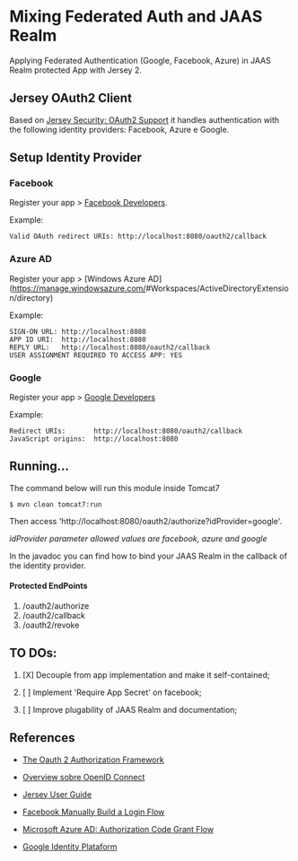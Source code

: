 # Mixing Federated Auth and JAAS Realm

Applying Federated Authentication (Google, Facebook, Azure) in JAAS Realm protected App with Jersey 2.

## Jersey OAuth2 Client

Based on [Jersey Security: OAuth2 Support](https://jersey.java.net/documentation/latest/user-guide.html#d0e12830) it handles authentication with the following identity providers: Facebook, Azure e Google.

## Setup Identity Provider

### Facebook

Register your app > [Facebook Developers](https://developers.facebook.com/apps).

Example: 
```
Valid OAuth redirect URIs: http://localhost:8080/oauth2/callback
```


### Azure AD

Register your app > [Windows Azure AD](https://manage.windowsazure.com/<your domain>#Workspaces/ActiveDirectoryExtension/directory)

Example:
```
SIGN-ON URL: http://localhost:8080
APP ID URI:  http://localhost:8080
REPLY URL:   http://localhost:8080/oauth2/callback
USER ASSIGNMENT REQUIRED TO ACCESS APP: YES
```


### Google

Register your app > [Google Developers](https://console.developers.google.com)

Example:
```
Redirect URIs:       http://localhost:8080/oauth2/callback
JavaScript origins:  http://localhost:8080
```


## Running...

The command below will run this module inside Tomcat7

```
$ mvn clean tomcat7:run
```

Then access 'http://localhost:8080/oauth2/authorize?idProvider=google'.

*idProvider parameter allowed values are _facebook_, _azure_ and _google_*

In the javadoc you can find how to bind your JAAS Realm in the callback of the identity provider.

#### Protected EndPoints

1. /oauth2/authorize
2. /oauth2/callback
3. /oauth2/revoke


## TO DOs:

1. [X] Decouple from app implementation and make it self-contained;
	
2. [ ] Implement 'Require App Secret' on facebook;

3. [ ] Improve plugability of JAAS Realm and documentation;


## References

- [The Oauth 2 Authorization Framework](https://tools.ietf.org/html/rfc6749)

- [Overview sobre OpenID Connect](http://openid.net/connect/)

- [Jersey User Guide](https://jersey.java.net/documentation/latest/user-guide.html)

- [Facebook Manually Build a Login Flow](https://developers.facebook.com/docs/facebook-login/manually-build-a-login-flow)

- [Microsoft Azure AD: Authorization Code Grant Flow](https://msdn.microsoft.com/en-us/library/azure/dn645542.aspx)

- [Google Identity Plataform](https://developers.google.com/identity/protocols/OpenIDConnect#accessingtheservice)

